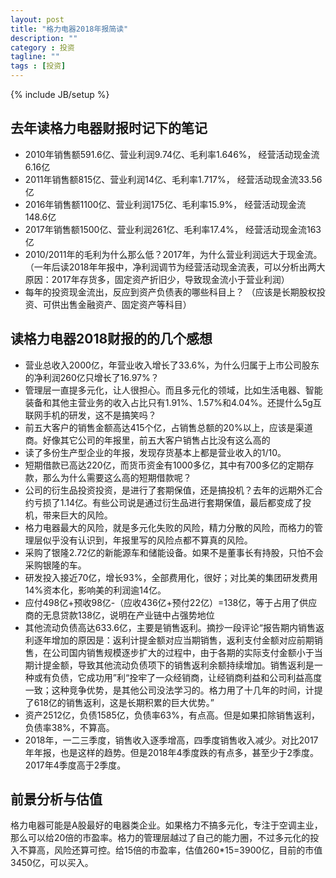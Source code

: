```yaml
---
layout: post
title: "格力电器2018年报简读"
description: ""
category : 投资
tagline: ""
tags : [投资]
---
```

{% include JB/setup %}


## 去年读格力电器财报时记下的笔记

* 2010年销售额591.6亿、营业利润9.74亿、毛利率1.646%，  经营活动现金流6.16亿
* 2011年销售额815亿、营业利润14亿、毛利率1.717%，  经营活动现金流33.56亿
* 2016年销售额1100亿、营业利润175亿、毛利率15.9%，  经营活动现金流148.6亿
* 2017年销售额1500亿、营业利润261亿、毛利率17.4%，  经营活动现金流163亿
* 2010/2011年的毛利为什么那么低？2017年，为什么营业利润远大于现金流。（一年后读2018年年报中，净利润调节为经营活动现金流表，可以分析出两大原因：2017年存货多，固定资产折旧少，导致现金流小于营业利润）
*  每年的投资现金流出，反应到资产负债表的哪些科目上？ （应该是长期股权投资、可供出售金融资产、固定资产等科目）

## 读格力电器2018财报的的几个感想

* 营业总收入2000亿，年营业收入增长了33.6%，为什么归属于上市公司股东的净利润260亿只增长了16.97%？
* 管理层一直提多元化，让人很担心。而且多元化的领域，比如生活电器、智能装备和其他主营业务的收入占比只有1.91%、1.57%和4.04%。还提什么5g互联网手机的研发，这不是搞笑吗？
* 前五大客户的销售金额高达415个亿，占销售总额的20%以上，应该是渠道商。好像其它公司的年报里，前五大客户销售占比没有这么高的
* 读了多份生产型企业的年报，发现存货基本上都是营业收入的1/10。
* 短期借款已高达220亿，而货币资金有1000多亿，其中有700多亿的定期存款，那么为什么需要这么高的短期借款呢？
* 公司的衍生品投资投资，是进行了套期保值，还是搞投机？去年的远期外汇合约亏损了1.14亿。有些公司说是通过衍生品进行套期保值，最后都变成了投机，带来巨大的风险。
* 格力电器最大的风险，就是多元化失败的风险，精力分散的风险，而格力的管理层似乎没有认识到，年报里写的风险点都不算真的风险。
* 采购了银隆2.72亿的新能源车和储能设备。如果不是董事长有持股，只怕不会采购银隆的车。
* 研发投入接近70亿，增长93%，全部费用化，很好；对比美的集团研发费用14%资本化，影响美的利润逾14亿。
* 应付498亿+预收98亿-（应收436亿+预付22亿）=138亿，等于占用了供应商的无息贷款138亿，说明在产业链中占强势地位
* 其他流动负债高达633.6亿，主要是销售返利。摘抄一段评论“报告期内销售返利逐年增加的原因是：返利计提金额对应当期销售，返利支付金额对应前期销售，在公司国内销售规模逐步扩大的过程中，由于各期的实际支付金额小于当期计提金额，导致其他流动负债项下的销售返利余额持续增加。销售返利是一种或有负债，它成功用”利“拴牢了一众经销商，让经销商利益和公司利益高度一致；这种竞争优势，是其他公司没法学习的。格力用了十几年的时间，计提了618亿的销售返利，这是长期积累的巨大优势。”
* 资产2512亿，负债1585亿，负债率63%，有点高。但是如果扣除销售返利，负债率38%，不算高。
* 2018年，一二三季度，销售收入逐季增高，四季度销售收入减少。对比2017年年报，也是这样的趋势。但是2018年4季度跌的有点多，甚至少于2季度。2017年4季度高于2季度。

## 前景分析与估值

格力电器可能是A股最好的电器类企业。如果格力不搞多元化，专注于空调主业，那么可以给20倍的市盈率。格力的管理层越过了自己的能力圈，不过多元化的投入不算高，风险还算可控。给15倍的市盈率，估值260*15=3900亿，目前的市值3450亿，可以买入。
